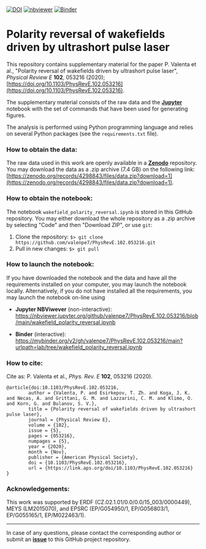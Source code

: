 [![DOI](https://zenodo.org/badge/DOI/10.1103/PhysRevE.102.053216.svg)](https://doi.org/10.1103/PhysRevE.102.053216)
[![nbviewer](https://raw.githubusercontent.com/jupyter/design/master/logos/Badges/nbviewer_badge.svg)](https://nbviewer.jupyter.org/github/valenpe7/PhysRevE.102.053216/blob/main/wakefield_polarity_reversal.ipynb)
[![Binder](https://mybinder.org/badge_logo.svg)](https://mybinder.org/v2/gh/valenpe7/PhysRevE.102.053216/main?urlpath=lab/tree/wakefield_polarity_reversal.ipynb)

# Polarity reversal of wakefields driven by ultrashort pulse laser

This repository contains supplementary material for the paper P. Valenta et al., "Polarity reversal of wakefields driven by ultrashort pulse laser", *Physical Review E* **102**, 053216 (2020); [https://doi.org/10.1103/PhysRevE.102.053216](https://doi.org/10.1103/PhysRevE.102.053216).

The supplementary material consists of the raw data and the **[Jupyter](https://jupyter.org/)** notebook with the set of commands that have been used for generating figures.

The analysis is performed using Python programming language and relies on several Python packages (see the `requirements.txt` file).

### How to obtain the data:

The raw data used in this work are openly available in a **[Zenodo](https://zenodo.org/records/4298843)** repository. You may download the data as a .zip archive (7.4 GB) on the following link: [https://zenodo.org/records/4298843/files/data.zip?download=1](https://zenodo.org/records/4298843/files/data.zip?download=1).

### How to obtain the notebook:

The notebook `wakefield_polarity_reversal.ipynb` is stored in this GitHub repository. You may either download the whole repository as a .zip archive by selecting "Code" and then "Download ZIP", or use `git`:

1. Clone the repository: ``` $> git clone https://github.com/valenpe7/PhysRevE.102.053216.git ```
2. Pull in new changes: ``` $> git pull ```

### How to launch the notebook:

If you have downloaded the notebook and the data and have all the requirements installed on your computer, you may launch the notebook locally. Alternatively, if you do not have installed all the requirements, you may launch the notebook on-line using
* **Jupyter NBViwever** (non-interactive): https://nbviewer.jupyter.org/github/valenpe7/PhysRevE.102.053216/blob/main/wakefield_polarity_reversal.ipynb

* **Binder** (interactive): https://mybinder.org/v2/gh/valenpe7/PhysRevE.102.053216/main?urlpath=lab/tree/wakefield_polarity_reversal.ipynb

### How to cite:

Cite as: P. Valenta et al., *Phys. Rev. E* **102**, 053216 (2020).
```
@article{doi:10.1103/PhysRevE.102.053216,
        author = {Valenta, P. and Esirkepov, T. Zh. and Koga, J. K. and Necas, A. and Grittani, G. M. and Lazzarini, C. M. and Klimo, O. and Korn, G. and Bulanov, S. V.},
        title = {Polarity reversal of wakefields driven by ultrashort pulse laser},
        journal = {Physical Review E},
        volume = {102},
        issue = {5},
        pages = {053216},
        numpages = {5},
        year = {2020},
        month = {Nov},
        publisher = {American Physical Society},
        doi = {10.1103/PhysRevE.102.053216},
        url = {https://link.aps.org/doi/10.1103/PhysRevE.102.053216}
}
```

### Acknowledgements:

This work was supported by ERDF (CZ.02.1.01/0.0/0.0/15_003/0000449), MEYS (LM2015070), and EPSRC (EP/G054950/1, EP/G056803/1, EP/G055165/1, EP/M022463/1).

---

In case of any questions, please contact the corresponding author or submit an **[issue](https://github.com/valenpe7/PhysRevE.102.053216/issues)** to this GitHub project repository.
